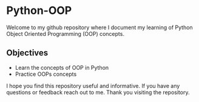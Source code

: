 # Python-OOP

Welcome to my github repository where I document my learning of Python Object Oriented Programming (OOP) concepts.

## Objectives
- Learn the concepts of OOP in Python
- Practice OOPs concepts

I hope you find this repository useful and informative. If you have any questions or feedback reach out to me. Thank you visiting the repository.

